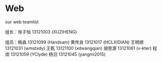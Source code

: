 # Web
our web teamlist

组长：徐子恒  13121003  (XUZIHENG)

组员：韩森    13121099  (Handsam)
      黄传良  13121017  (HCLXIDIAN) 
      王明顺  13121031  (wmstxdy) 
      王乾    13121100  (xdwangqian) 
      胡思源  13121061  (v-kter) 
      程煜    13121059  (YClyde) 
      杨汨    13121045  (yangmi2015)
